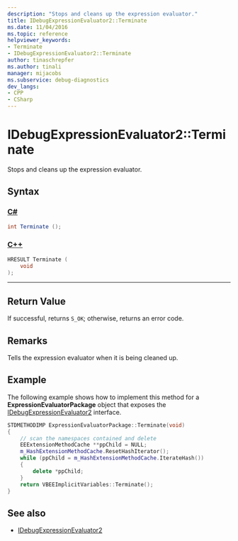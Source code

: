 ```yaml
---
description: "Stops and cleans up the expression evaluator."
title: IDebugExpressionEvaluator2::Terminate
ms.date: 11/04/2016
ms.topic: reference
helpviewer_keywords:
- Terminate
- IDebugExpressionEvaluator2::Terminate
author: tinaschrepfer
ms.author: tinali
manager: mijacobs
ms.subservice: debug-diagnostics
dev_langs:
- CPP
- CSharp
---
```

# IDebugExpressionEvaluator2::Terminate

Stops and cleans up the expression evaluator.

## Syntax

### [C#](#tab/csharp)
```csharp
int Terminate ();
```
### [C++](#tab/cpp)
```cpp
HRESULT Terminate (
    void
);
```
---

## Return Value
If successful, returns `S_OK`; otherwise, returns an error code.

## Remarks
Tells the expression evaluator when it is being cleaned up.

## Example
The following example shows how to implement this method for a **ExpressionEvaluatorPackage** object that exposes the [IDebugExpressionEvaluator2](../../../extensibility/debugger/reference/idebugexpressionevaluator2.md) interface.

```cpp
STDMETHODIMP ExpressionEvaluatorPackage::Terminate(void)
{
    // scan the namespaces contained and delete
    EEExtensionMethodCache **ppChild = NULL;
    m_HashExtensionMethodCache.ResetHashIterator();
    while (ppChild = m_HashExtensionMethodCache.IterateHash())
    {
        delete *ppChild;
    }
    return VBEEImplicitVariables::Terminate();
}
```

## See also
- [IDebugExpressionEvaluator2](../../../extensibility/debugger/reference/idebugexpressionevaluator2.md)
